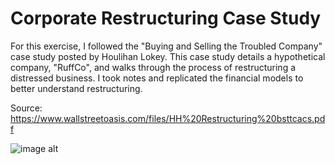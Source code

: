 # Corporate Restructuring Case Study

For this exercise, I followed the "Buying and Selling the Troubled Company" case study posted by Houlihan Lokey. This case study details a hypothetical company, "RuffCo", and walks through the process of restructuring a distressed business. I took notes and replicated the financial models to better understand restructuring.

Source:
https://www.wallstreetoasis.com/files/HH%20Restructuring%20bsttcacs.pdf

![image alt]()
